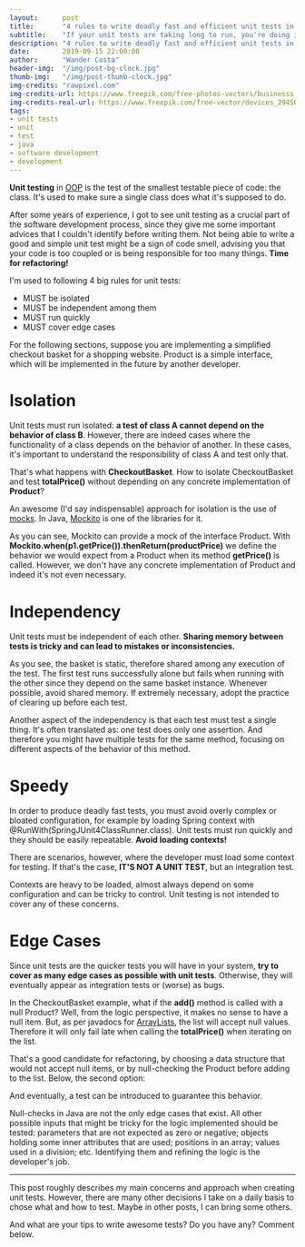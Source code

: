 ```yaml
---
layout:      post
title:       "4 rules to write deadly fast and efficient unit tests in Java with Mockito"
subtitle:    "If your unit tests are taking long to run, you're doing it wrong!"
description: "4 rules to write deadly fast and efficient unit tests in Java with Mockito"
date:        2019-09-15 22:00:00
author:      "Wander Costa"
header-img:  "/img/post-bg-clock.jpg"
thumb-img:   "/img/post-thumb-clock.jpg"
img-credits: "rawpixel.com"
img-credits-url: https://www.freepik.com/free-photos-vectors/businesss
img-credits-real-url: https://www.freepik.com/free-vector/devices_2945063.htm#page=1&query=clock&position=1
tags:
- unit tests
- unit
- test
- java
- software development
- development
---
```


**Unit testing** in [OOP][OOP] is the test of the smallest testable piece of code: the class. It's used to make sure a single class does what it's supposed to do.

After some years of experience, I got to see unit testing as a crucial part of the software development process, since they give me some important advices that I couldn't identify before writing them. Not being able to write a good and simple unit test might be a sign of code smell, advising you that your code is too coupled or is being responsible for too many things. **Time for refactoring!**

I'm used to following 4 big rules for unit tests:
- MUST be isolated
- MUST be independent among them
- MUST run quickly
- MUST cover edge cases

For the following sections, suppose you are implementing a simplified checkout basket for a shopping website. Product is a simple interface, which will be implemented in the future by another developer.

<script src="https://gist.github.com/rwanderc/597cdb8312ea2acaaed1c24a9105fe27.js"></script>


# Isolation

Unit tests must run isolated: **a test of class A cannot depend on the behavior of class B**. However, there are indeed cases where the functionality of a class depends on the behavior of another. In these cases, it's important to understand the responsibility of class A and test only that.

That's what happens with **CheckoutBasket**. How to isolate CheckoutBasket and test **totalPrice()** without depending on any concrete implementation of **Product**?

An awesome (I'd say indispensable) approach for isolation is the use of [mocks](mocks). In Java, [Mockito](mockito) is one of the libraries for it.

<script src="https://gist.github.com/rwanderc/29d26d5e9268a9da3c6853423530b914.js"></script>

As you can see, Mockito can provide a mock of the interface Product. With **Mockito.when(p1.getPrice()).thenReturn(productPrice)** we define the behavior we would expect from a Product when its method **getPrice()** is called. However, we don't have any concrete implementation of Product and indeed it's not even necessary.


# Independency

Unit tests must be independent of each other. **Sharing memory between tests is tricky and can lead to mistakes or inconsistencies.**

<script src="https://gist.github.com/rwanderc/d3e4ed009a9d1fcb8d63b10ef87e2220.js"></script>

As you see, the basket is static, therefore shared among any execution of the test. The first test runs successfully alone but fails when running with the other since they depend on the same basket instance. Whenever possible, avoid shared memory. If extremely necessary, adopt the practice of clearing up before each test.

Another aspect of the independency is that each test must test a single thing. It's often translated as: one test does only one assertion. And therefore you might have multiple tests for the same method, focusing on different aspects of the behavior of this method.


# Speedy

In order to produce deadly fast tests, you must avoid overly complex or bloated configuration, for example by loading Spring context with @RunWith(SpringJUnit4ClassRunner.class). Unit tests must run quickly and they should be easily repeatable. **Avoid loading contexts!**

There are scenarios, however, where the developer must load some context for testing. If that's the case, **IT'S NOT A UNIT TEST**, but an integration test.

Contexts are heavy to be loaded, almost always depend on some configuration and can be tricky to control. Unit testing is not intended to cover any of these concerns.


# Edge Cases

Since unit tests are the quicker tests you will have in your system, **try to cover as many edge cases as possible with unit tests**. Otherwise, they will eventually appear as integration tests or (worse) as bugs.

In the CheckoutBasket example, what if the **add()** method is called with a null Product? Well, from the logic perspective, it makes no sense to have a null item. But, as per javadocs for [ArrayLists](arraylist), the list will accept null values. Therefore it will only fail late when calling the **totalPrice()** when iterating on the list.

That's a good candidate for refactoring, by choosing a data structure that would not accept null items, or by null-checking the Product before adding to the list. Below, the second option:

<script src="https://gist.github.com/rwanderc/aa9f83bef492af0a89c203c6d34ce0d1.js"></script>

And eventually, a test can be introduced to guarantee this behavior.

<script src="https://gist.github.com/rwanderc/ec7127753a15efa17a27655ee06eb4f2.js"></script>

Null-checks in Java are not the only edge cases that exist. All other possible inputs that might be tricky for the logic implemented should be tested: parameters that are not expected as zero or negative; objects holding some inner attributes that are used; positions in an array; values used in a division; etc. Identifying them and refining the logic is the developer's job.



<hr>

This post roughly describes my main concerns and approach when creating unit tests. However, there are many other decisions I take on a daily basis to chose what and how to test. Maybe in other posts, I can bring some others.

And what are your tips to write awesome tests? Do you have any? Comment below.


[oop]:https://en.wikipedia.org/wiki/Object-oriented_programming
[mocks]:https://en.wikipedia.org/wiki/Mock_object
[mockito]:https://site.mockito.org/
[arraylist]:https://docs.oracle.com/javase/8/docs/api/java/util/ArrayList.html